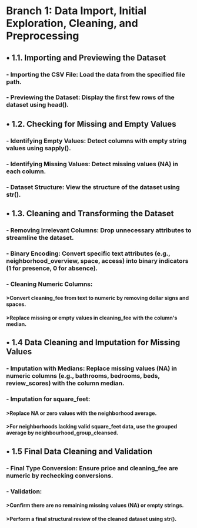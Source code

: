 # Branch 1: Data Import, Initial Exploration, Cleaning, and Preprocessing
## •	1.1. Importing and Previewing the Dataset
### - Importing the CSV File: Load the data from the specified file path.
### - Previewing the Dataset: Display the first few rows of the dataset using head().
## •	1.2. Checking for Missing and Empty Values
### - Identifying Empty Values: Detect columns with empty string values using sapply().
### - Identifying Missing Values: Detect missing values (NA) in each column.
### - Dataset Structure: View the structure of the dataset using str().
## •	1.3. Cleaning and Transforming the Dataset
### - Removing Irrelevant Columns: Drop unnecessary attributes to streamline the dataset.
### - Binary Encoding: Convert specific text attributes (e.g., neighborhood_overview, space, access) into binary indicators (1 for presence, 0 for absence).
### - Cleaning Numeric Columns:
#### >Convert cleaning_fee from text to numeric by removing dollar signs and spaces.
#### >Replace missing or empty values in cleaning_fee with the column's median.   
## •	1.4  Data Cleaning and Imputation for Missing Values
### - Imputation with Medians: Replace missing values (NA) in numeric columns (e.g., bathrooms, bedrooms, beds, review_scores) with the column median.
### - Imputation for square_feet:
#### >Replace NA or zero values with the neighborhood average.
#### >For neighborhoods lacking valid square_feet data, use the grouped average by neighbourhood_group_cleansed.
## •	1.5 Final Data Cleaning and Validation
### - Final Type Conversion: Ensure price and cleaning_fee are numeric by rechecking conversions.
### -	Validation:
#### >Confirm there are no remaining missing values (NA) or empty strings.
#### >Perform a final structural review of the cleaned dataset using str().


